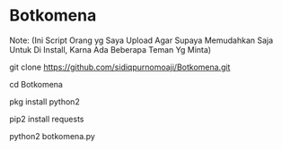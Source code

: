 # Botkomena


Note: (Ini Script Orang yg Saya Upload Agar Supaya Memudahkan Saja Untuk Di Install, Karna Ada Beberapa Teman Yg Minta)


git clone https://github.com/sidiqpurnomoaji/Botkomena.git

cd Botkomena

pkg install python2

pip2 install requests

python2 botkomena.py
